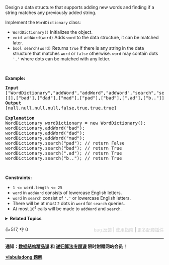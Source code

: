<p>Design a data structure that supports adding new words and finding if a string matches any previously added string.</p>

<p>Implement the <code>WordDictionary</code> class:</p>

<ul> 
 <li><code>WordDictionary()</code>&nbsp;Initializes the object.</li> 
 <li><code>void addWord(word)</code> Adds <code>word</code> to the data structure, it can be matched later.</li> 
 <li><code>bool search(word)</code>&nbsp;Returns <code>true</code> if there is any string in the data structure that matches <code>word</code>&nbsp;or <code>false</code> otherwise. <code>word</code> may contain dots <code>'.'</code> where dots can be matched with any letter.</li> 
</ul>

<p>&nbsp;</p> 
<p><strong class="example">Example:</strong></p>

<pre>
<strong>Input</strong>
["WordDictionary","addWord","addWord","addWord","search","search","search","search"]
[[],["bad"],["dad"],["mad"],["pad"],["bad"],[".ad"],["b.."]]
<strong>Output</strong>
[null,null,null,null,false,true,true,true]

<strong>Explanation</strong>
WordDictionary wordDictionary = new WordDictionary();
wordDictionary.addWord("bad");
wordDictionary.addWord("dad");
wordDictionary.addWord("mad");
wordDictionary.search("pad"); // return False
wordDictionary.search("bad"); // return True
wordDictionary.search(".ad"); // return True
wordDictionary.search("b.."); // return True
</pre>

<p>&nbsp;</p> 
<p><strong>Constraints:</strong></p>

<ul> 
 <li><code>1 &lt;= word.length &lt;= 25</code></li> 
 <li><code>word</code> in <code>addWord</code> consists of lowercase English letters.</li> 
 <li><code>word</code> in <code>search</code> consist of <code>'.'</code> or lowercase English letters.</li> 
 <li>There will be at most <code>2</code> dots in <code>word</code> for <code>search</code> queries.</li> 
 <li>At most <code>10<sup>4</sup></code> calls will be made to <code>addWord</code> and <code>search</code>.</li> 
</ul>

<details><summary><strong>Related Topics</strong></summary>深度优先搜索 | 设计 | 字典树 | 字符串</details><br>

<div>👍 517, 👎 0<span style='float: right;'><span style='color: gray;'><a href='https://github.com/labuladong/fucking-algorithm/discussions/939' target='_blank' style='color: lightgray;text-decoration: underline;'>bug 反馈</a> | <a href='https://labuladong.gitee.io/article/fname.html?fname=jb插件简介' target='_blank' style='color: lightgray;text-decoration: underline;'>使用指南</a> | <a href='https://labuladong.github.io/algo/images/others/%E5%85%A8%E5%AE%B6%E6%A1%B6.jpg' target='_blank' style='color: lightgray;text-decoration: underline;'>更多配套插件</a></span></span></div>

<div id="labuladong"><hr>

**通知：[数据结构精品课](https://aep.h5.xeknow.com/s/1XJHEO) 和 [递归算法专题课](https://aep.xet.tech/s/3YGcq3) 限时附赠网站会员！**



<p><strong><a href="https://labuladong.gitee.io/article/slug.html?slug=design-add-and-search-words-data-structure" target="_blank">⭐️labuladong 题解</a></strong></p>
</div>



